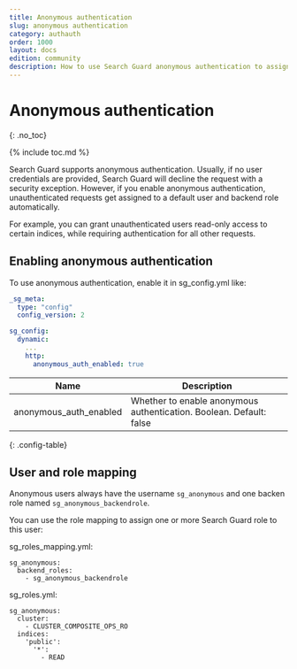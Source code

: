 ```yaml
---
title: Anonymous authentication
slug: anonymous authentication 
category: authauth
order: 1000
layout: docs
edition: community
description: How to use Search Guard anonymous authentication to assign default permissions if a user is not authenticated.
---
```

<!---
Copyright 2020 floragunn GmbH
-->

# Anonymous authentication
{: .no_toc}

{% include toc.md %}

Search Guard supports anonymous authentication. Usually, if no user credentials are provided, Search Guard will decline the request with a security exception. However, if you enable anonymous authentication, unauthenticated requests get assigned to a default user and backend role automatically.

For example, you can grant unauthenticated users read-only access to certain indices, while requiring authentication for all other requests.

## Enabling anonymous authentication

To use anonymous authentication, enable it in sg_config.yml like:

```yaml
_sg_meta:
  type: "config"
  config_version: 2

sg_config:
  dynamic:
    ...
    http:
      anonymous_auth_enabled: true
```

| Name | Description |
|---|---|
| anonymous\_auth\_enabled | Whether to enable anonymous authentication. Boolean. Default: false|
{: .config-table}

## User and role mapping

Anonymous users always have the username `sg_anonymous` and one backen role named `sg_anonymous_backendrole`. 

You can use the role mapping to assign one or more Search Guard role to this user:

sg\_roles\_mapping.yml:

```
sg_anonymous:
  backend_roles:
    - sg_anonymous_backendrole
```

sg\_roles.yml:

```
sg_anonymous:
  cluster:
    - CLUSTER_COMPOSITE_OPS_RO
  indices:
    'public':
      '*':
        - READ
```
